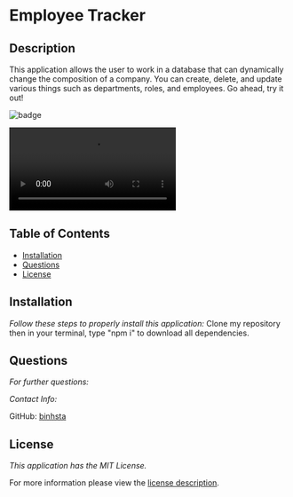# Employee Tracker
  
## Description
  
  This application allows the user to work in a database that can dynamically change the composition of a company. You can create, delete, and update various things such as departments, roles, and employees. Go ahead, try it out!
  
![badge](https://img.shields.io/badge/license-MITLicense-blue)

![Demo](./assets/Untitled_%20Feb%202%2C%202023%204_09%20PM.mp4)

## Table of Contents
  * [Installation](#installation)
  * [Questions](#questions)
  * [License](#license)
      

  ## Installation
      
  *Follow these steps to properly install this application:*
    Clone my repository then in your terminal, type "npm i" to download all dependencies.
        
  ## Questions
        
  *For further questions:*

     
    
  *Contact Info:*
    
  GitHub: [binhsta](https://github.com/binhsta)
      
  ## License
        
  *This application has the MIT License.*
        
  For more information please view the [license description](https://choosealicense.com/licenses/mit/).
    
